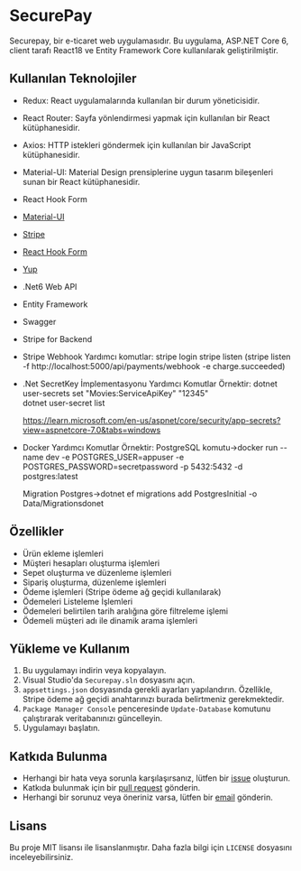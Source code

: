 # SecurePay

Securepay, bir e-ticaret web uygulamasıdır. Bu uygulama, ASP.NET Core 6, client tarafı React18 ve Entity Framework Core kullanılarak geliştirilmiştir.

## Kullanılan Teknolojiler 
- Redux: React uygulamalarında kullanılan bir durum yöneticisidir.
- React Router: Sayfa yönlendirmesi yapmak için kullanılan bir React kütüphanesidir.
- Axios: HTTP istekleri göndermek için kullanılan bir JavaScript kütüphanesidir.
- Material-UI: Material Design prensiplerine uygun tasarım bileşenleri sunan bir React kütüphanesidir.
- React Hook Form
- [Material-UI](https://mui.com/)
- [Stripe](https://stripe.com/)
- [React Hook Form](https://react-hook-form.com/)
- [Yup](https://github.com/jquense/yup)
- .Net6 Web API
- Entity Framework
- Swagger
- Stripe for Backend
- Stripe Webhook 
    Yardımcı komutlar:
     stripe login
     stripe listen
     (stripe listen -f http://localhost:5000/api/payments/webhook -e charge.succeeded)
- .Net SecretKey İmplementasyonu 
    Yardımcı Komutlar  Örnektir: 
    dotnet user-secrets set "Movies:ServiceApiKey" "12345"  
    dotnet user-secret list

    https://learn.microsoft.com/en-us/aspnet/core/security/app-secrets?view=aspnetcore-7.0&tabs=windows
- Docker 
    Yardımcı Komutlar  Örnektir: 
    PostgreSQL komutu->docker run --name dev -e POSTGRES_USER=appuser -e POSTGRES_PASSWORD=secretpassword -p 5432:5432 -d postgres:latest

    Migration Postgres->dotnet ef migrations add PostgresInitial -o Data/Migrationsdonet


## Özellikler

- Ürün ekleme işlemleri
- Müşteri hesapları oluşturma işlemleri
- Sepet oluşturma ve düzenleme işlemleri
- Sipariş oluşturma, düzenleme işlemleri
- Ödeme işlemleri (Stripe ödeme ağ geçidi kullanılarak)
- Ödemeleri Listeleme İşlemleri
- Ödemeleri belirtilen tarih aralığına göre filtreleme işlemi
- Ödemeli müşteri adı ile dinamik arama işlemleri

## Yükleme ve Kullanım

1. Bu uygulamayı indirin veya kopyalayın.
2. Visual Studio'da `Securepay.sln` dosyasını açın.
3. `appsettings.json` dosyasında gerekli ayarları yapılandırın. Özellikle, Stripe ödeme ağ geçidi anahtarınızı burada belirtmeniz gerekmektedir.
4. `Package Manager Console` penceresinde `Update-Database` komutunu çalıştırarak veritabanınızı güncelleyin.
5. Uygulamayı başlatın.

## Katkıda Bulunma

- Herhangi bir hata veya sorunla karşılaşırsanız, lütfen bir [issue](https://github.com/alikorkmaz03/Securepay/issues) oluşturun.
- Katkıda bulunmak için bir [pull request](https://github.com/alikorkmaz03/Securepay/pulls) gönderin.
- Herhangi bir sorunuz veya öneriniz varsa, lütfen bir [email](mailto:alikorkmaz03@gmail.com) gönderin.

## Lisans

Bu proje MIT lisansı ile lisanslanmıştır. Daha fazla bilgi için `LICENSE` dosyasını inceleyebilirsiniz.
